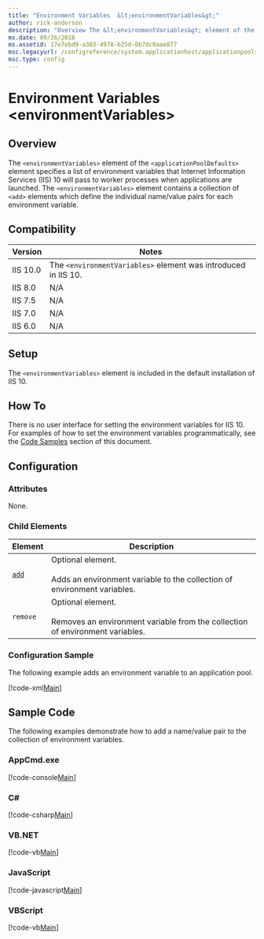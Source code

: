 ```yaml
---
title: "Environment Variables  &lt;environmentVariables&gt;"
author: rick-anderson
description: "Overview The &lt;environmentVariables&gt; element of the &lt;applicationPoolDefaults&gt; element specifies a list of environment variables that Internet Info..."
ms.date: 09/26/2016
ms.assetid: 17e7ebd9-a303-4978-b25d-0b7dc0aae877
msc.legacyurl: /configreference/system.applicationhost/applicationpools/applicationpooldefaults/environmentvariables
msc.type: config
---
```

Environment Variables  &lt;environmentVariables&gt;
====================
<a id="001"></a>
## Overview

The `<environmentVariables>` element of the `<applicationPoolDefaults>` element specifies a list of environment variables that Internet Information Services (IIS) 10 will pass to worker processes when applications are launched. The `<environmentVariables>` element contains a collection of `<add>` elements which define the individual name/value pairs for each environment variable.

<a id="002"></a>
## Compatibility

| Version | Notes |
| --- | --- |
| IIS 10.0 | The `<environmentVariables>` element was introduced in IIS 10. |
| IIS 8.0 | N/A |
| IIS 7.5 | N/A |
| IIS 7.0 | N/A |
| IIS 6.0 | N/A |

<a id="003"></a>
## Setup

The `<environmentVariables>` element is included in the default installation of IIS 10.

<a id="004"></a>
## How To

There is no user interface for setting the environment variables for IIS 10. For examples of how to set the environment variables programmatically, see the [Code Samples](#006) section of this document.

<a id="005"></a>
## Configuration

### Attributes

None.

### Child Elements

| Element | Description |
| --- | --- |
| [`add`](add.md) | Optional element.<br><br>Adds an environment variable to the collection of environment variables. |
| `remove` | Optional element.<br><br>Removes an environment variable from the collection of environment variables. |

### Configuration Sample

The following example adds an environment variable to an application pool.

[!code-xml[Main](index/samples/sample1.xml)]
 
<a id="006"></a>
## Sample Code

The following examples demonstrate how to add a name/value pair to the collection of environment variables.

### AppCmd.exe

[!code-console[Main](index/samples/sample2.cmd)]

### C\#

[!code-csharp[Main](index/samples/sample3.cs)]

### VB.NET

[!code-vb[Main](index/samples/sample4.vb)]

### JavaScript

[!code-javascript[Main](index/samples/sample5.js)]

### VBScript

[!code-vb[Main](index/samples/sample6.vb)]
